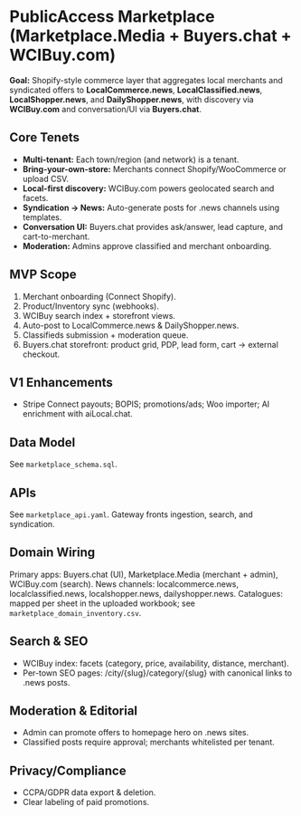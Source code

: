 # PublicAccess Marketplace (Marketplace.Media + Buyers.chat + WCIBuy.com)

**Goal:** Shopify-style commerce layer that aggregates local merchants and syndicated offers to **LocalCommerce.news**, **LocalClassified.news**, **LocalShopper.news**, and **DailyShopper.news**, with discovery via **WCIBuy.com** and conversation/UI via **Buyers.chat**.

## Core Tenets
- **Multi-tenant:** Each town/region (and network) is a tenant.
- **Bring-your-own-store:** Merchants connect Shopify/WooCommerce or upload CSV.
- **Local-first discovery:** WCIBuy.com powers geolocated search and facets.
- **Syndication -> News:** Auto-generate posts for .news channels using templates.
- **Conversation UI:** Buyers.chat provides ask/answer, lead capture, and cart-to-merchant.
- **Moderation:** Admins approve classified and merchant onboarding.

## MVP Scope
1. Merchant onboarding (Connect Shopify).
2. Product/Inventory sync (webhooks).
3. WCIBuy search index + storefront views.
4. Auto-post to LocalCommerce.news & DailyShopper.news.
5. Classifieds submission + moderation queue.
6. Buyers.chat storefront: product grid, PDP, lead form, cart -> external checkout.

## V1 Enhancements
- Stripe Connect payouts; BOPIS; promotions/ads; Woo importer; AI enrichment with aiLocal.chat.

## Data Model
See `marketplace_schema.sql`.

## APIs
See `marketplace_api.yaml`. Gateway fronts ingestion, search, and syndication.

## Domain Wiring
Primary apps: Buyers.chat (UI), Marketplace.Media (merchant + admin), WCIBuy.com (search).
News channels: localcommerce.news, localclassified.news, localshopper.news, dailyshopper.news.
Catalogues: mapped per sheet in the uploaded workbook; see `marketplace_domain_inventory.csv`.

## Search & SEO
- WCIBuy index: facets (category, price, availability, distance, merchant).
- Per-town SEO pages: /city/{slug}/category/{slug} with canonical links to .news posts.

## Moderation & Editorial
- Admin can promote offers to homepage hero on .news sites.
- Classified posts require approval; merchants whitelisted per tenant.

## Privacy/Compliance
- CCPA/GDPR data export & deletion.
- Clear labeling of paid promotions.

